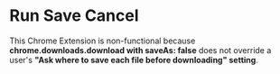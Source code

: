 # Run Save Cancel

This Chrome Extension is non-functional because **chrome.downloads.download with saveAs: false** does not override a user's **"Ask where to save each file before downloading" setting**.
